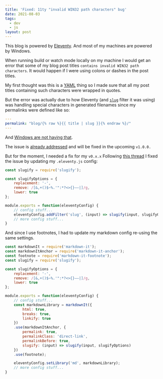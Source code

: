 ```yaml
---
title: 'Fixed: 11ty "invalid WIN32 path characters" bug'
date: 2021-08-03
tags:
  - dev
  - js
layout: post
---
```


This blog is powered by [Eleventy](https://www.11ty.dev/). And most of my machines are powered by Windows.

When running build or watch mode locally on my machine I would get an error that some of my blog post titles `contains invalid WIN32 path characters`. It would happen if I were using colons or dashes in the post titles.

My first thought was this is a [YAML](https://en.wikipedia.org/wiki/YAML) thing so I made sure that all my post titles containing such characters were wrapped in quotes.

But the error was actually due to how Eleventy (and [`slug`](https://www.11ty.dev/docs/filters/slug/) filter it was using) was handling special characters in generated filenames since my permalinks were defined like so:

```yml
---
permalink: "blog/{% raw %}{{ title | slug }}{% endraw %}/"
---
```

And [Windows are not having that](https://docs.microsoft.com/en-us/windows/win32/fileio/naming-a-file#naming-conventions).

The issue is [already addressed](https://www.11ty.dev/docs/filters/slugify/) and will be fixed in the upcoming `v1.0.0.`

But for the moment, I needed a fix for my `v0.x.x` Following [this thread](https://github.com/11ty/eleventy/issues/278) I fixed the issue by updating my `.eleventy.js` config:


```js
const slugify = require('slugify');

const slugifyOptions = {
    replacement: '-',
    remove: /[&,+()$~%.'":*?<>{}–—|]/g,
    lower: true
};

module.exports = function(eleventyConfig) {
    // config stuff...
    eleventyConfig.addFilter('slug', (input) => slugify(input, slugifyOptions));
    // more config stuff...
}
```

And since I use footnotes, I had to update my markdown config re-using the same settings.

```js
const markdownIt = require('markdown-it');
const markdownItAnchor = require('markdown-it-anchor');
const footnote = require('markdown-it-footnote');
const slugify = require('slugify');

const slugifyOptions = {
    replacement: '-',
    remove: /[&,+()$~%.'":*?<>{}–—|]/g,
    lower: true
};

module.exports = function(eleventyConfig) {
    // config stuff...
    const markdownLibrary = markdownIt({
        html: true,
        breaks: true,
        linkify: true
    })
    .use(markdownItAnchor, {
        permalink: true,
        permalinkClass: 'direct-link',
        permalinkBefore: true,
        slugify: (input) => slugify(input, slugifyOptions)
    })
    .use(footnote);

    eleventyConfig.setLibrary('md', markdownLibrary);
    // more config stuff...
}
```
